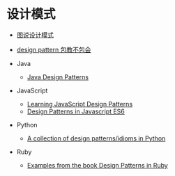 # 设计模式
* [图说设计模式](http://design-patterns.readthedocs.io/zh_CN/latest/index.html)
* [design pattern 包教不包会](https://github.com/AlfredTheBest/Design-Pattern)

* Java
  * [Java Design Patterns](http://java-design-patterns.com/patterns/)

* JavaScript
  * [Learning JavaScript Design Patterns](https://github.com/addyosmani/essential-js-design-patterns)
  * [Design Patterns in Javascript ES6](https://github.com/tcorral/Design-Patterns-in-Javascript)

* Python
  * [A collection of design patterns/idioms in Python](https://github.com/faif/python-patterns)

* Ruby
  * [Examples from the book Design Patterns in Ruby](https://github.com/nslocum/design-patterns-in-ruby)
